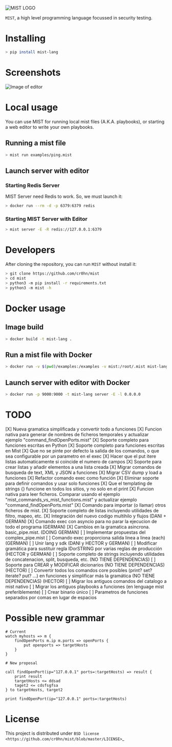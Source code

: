 ![MIST LOGO](https://raw.githubusercontent.com/cr0hn/mist/master/docs/source/_static/images/logo-250x250.png)


`MIST`, a high level programming language focussed in security testing.

# Installing

```bash
> pip install mist-lang
```

# Screenshots

![Image of editor](https://raw.githubusercontent.com/cr0hn/mist/master/docs/source/_static/images/MIST_Editor.png)

# Local usage

You can use MIST for running local mist files (A.K.A. playbooks), or starting a
web editor to write your own playbooks.

## Running a mist file

```bash
> mist run examples/ping.mist
```

## Launch server with editor

### Starting Redis Server

MIST Server need Redis to work. So, we must launch it:

```bash
> docker run --rm -d -p 6379:6379 redis
```

### Starting MIST Server with Editor

```bash
> mist server -E -R redis://127.0.0.1:6379
```

# Developers

After cloning the repository, you can run `MIST` without install it:

```bash
> git clone https://github.com/cr0hn/mist
> cd mist
> python3 -m pip install -r requirements.txt
> python3 -m mist -h
```

# Docker usage

## Image build

```bash
> docker build -t mist-lang .
```

## Run a mist file with Docker

```bash
> docker run -v $(pwd)/examples:/examples -v mist:/root/.mist mist-lang run examples/ping.mist
```

## Launch server with editor with Docker

```bash
> docker run -p 9000:9000 -t mist-lang server -E -l 0.0.0.0
```

# TODO

[X] Nueva gramatica simplificada y convertir todo a funciones
[X] Funcion nativa para generar de nombres de ficheros temporales y actualizar ejemplo "command_findOpenPorts.mist"
[X] Soporte completo para funciones escritas en Python
[X] Soporte completo para funciones escritas en Mist
[X] Que no se pinte por defecto la salida de los comandos, o que sea configurable por un parametro en el exec
[X] Hacer que el put itere listas automaticamente si coincide el numero de campos
[X] Soporte para crear listas y añadir elementos a una lista creada
[X] Migrar comandos de busqueda de text, XML y JSON a funciones
[X] Migrar CSV dump y load a funciones
[X] Refactor comando exec como función
[X] Eliminar soporte para definir comandos y usar solo funciones
[X] Que el templating de strings {} funcione en todos los sitios, y no solo en el print
[X] Funcion nativa para leer ficheros. Comparar usando el ejemplo "mist_commands_vs_mist_functions.mist" y actualizar ejemplo "command_findOpenPorts.mist"
[X] Comando para importar (o llamar) otros ficheros de mist.
[X] Soporte completo de listas incluyendo utilidades de filtro, mapeo, etc.
[X] Integración del nuevo codigo multihilo y flujos (DANI + GERMAN)
[X] Comando exec con asyncio para no parar la ejecucion de todo el programa (GERMAN)
[X] Cambios en la gramatica asincrona. basic_pipe.mist. (DOING GERMAN)
[ ] Implementar propuestas del complex_pipe.mist
[ ] Comando exec proporciona salida linea a linea (each) (GERMAN)
[ ] Unir lang y sdk (DANI y HECTOR y GERMAN)
[ ] Modificar gramática para sustituir regla IDorSTRING por varias reglas de producción (HECTOR y GERMAN)
[ ] Soporte completo de strings incluyendo utilidades de concatenacion, split, busqueda, etc. (NO TIENE DEPENDENCIAS)
[ ] Soporte para CREAR y MODIFICAR dicionarios (NO TIENE DEPENDENCIAS) (HECTOR)
[ ] Convertir todos los comandos core posibles (print? set? iterate? put? ...) en funciones y simplificar más la gramática (NO TIENE DEPENDENCIAS) (HECTOR)
[ ] Migrar los antiguos comandos del catalogo a mist nativo
[ ] Migrar los antiguos playbooks a funciones (en lenguage mist preferiblemente)
[ ] Crear binario único
[ ] Parametros de funciones separados por comas en lugar de espacios


# Possible new grammar

```mist
# Current
watch myhosts => m {
    findOpenPorts m.ip m.ports => openPorts {
        put openports => targetHosts
    }
}

# New proposal

call findOpenPort(ip="127.0.0.1" ports=:targetHosts) => result {
    print result
    targetHosts <= ddsad
    taget2 <= cdsfsgfsa
} to targetHosts, target2

print findOpenPort(ip="127.0.0.1" ports=:targetHosts)
```

# License

This project is distributed under `BSD license <https://github.com/cr0hn/mist/blob/master/LICENSE>`_

